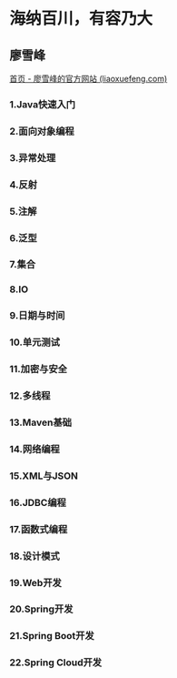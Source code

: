 # 海纳百川，有容乃大

## 廖雪峰

[首页 - 廖雪峰的官方网站 (liaoxuefeng.com)](https://www.liaoxuefeng.com/)

### 1.Java快速入门

### 2.面向对象编程

### 3.异常处理

### 4.反射

### 5.注解

### 6.泛型

### 7.集合

### 8.IO

### 9.日期与时间

### 10.单元测试

### 11.加密与安全

### 12.多线程

### 13.Maven基础

### 14.网络编程

### 15.XML与JSON

### 16.JDBC编程

### 17.函数式编程

### 18.设计模式

### 19.Web开发

### 20.Spring开发

### 21.Spring Boot开发

### 22.Spring Cloud开发



